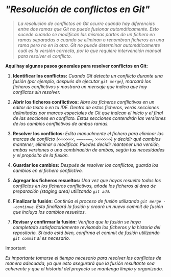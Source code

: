 <!-- Autor: Daniel Benjamin Perez Morales -->
<!-- GitHub: https://github.com/DanielBenjaminPerezMoralesDev13 -->
<!-- Gitlab: https://gitlab.com/DanielBenjaminPerezMoralesDev13 -->
<!-- Correo electrónico: danielperezdev@proton.me -->

# ***"Resolución de conflictos en Git"***

> *La resolución de conflictos en Git ocurre cuando hay diferencias entre dos ramas que Git no puede fusionar automáticamente. Esto sucede cuando se modifican las mismas partes de un fichero en ramas separadas o cuando se eliminan o renombran ficheros en una rama pero no en la otra. Git no puede determinar automáticamente cuál es la versión correcta, por lo que requiere intervención manual para resolver el conflicto.*

**Aquí hay algunos pasos generales para resolver conflictos en Git:**

1. **Identificar los conflictos:** *Cuando Git detecta un conflicto durante una fusión (por ejemplo, después de ejecutar `git merge`), marcará los ficheros conflictivos y mostrará un mensaje que indica que hay conflictos sin resolver.*

2. **Abrir los ficheros conflictivos:** *Abre los ficheros conflictivos en un editor de texto o en tu IDE. Dentro de estos ficheros, verás secciones delimitadas por marcas especiales de Git que indican el inicio y el final de las secciones en conflicto. Estas secciones contendrán las versiones de los cambios conflictivos de ambas ramas.*

3. **Resolver los conflictos:** *Edita manualmente el fichero para eliminar las marcas de conflicto (`<<<<<<<`, `=======`, `>>>>>>>`) y decidir qué cambios mantener, eliminar o modificar. Puedes decidir mantener una versión, ambas versiones o una combinación de ambas, según tus necesidades y el propósito de la fusión.*

4. **Guardar los cambios:** *Después de resolver los conflictos, guarda los cambios en el fichero conflictivo.*

5. **Agregar los ficheros resueltos:** *Una vez que hayas resuelto todos los conflictos en los ficheros conflictivos, añade los ficheros al área de preparación (staging area) utilizando `git add`.*

6. **Finalizar la fusión:** *Continúa el proceso de fusión utilizando `git merge --continue`. Esto finalizará la fusión y creará un nuevo commit de fusión que incluya los cambios resueltos.*

7. **Revisar y confirmar la fusión:** *Verifica que la fusión se haya completado satisfactoriamente revisando los ficheros y la historia del repositorio. Si todo está bien, confirma el commit de fusión utilizando `git commit` si es necesario.*

> [!IMPORTANT]
*Es importante tomarse el tiempo necesario para resolver los conflictos de manera adecuada, ya que esto asegurará que la fusión resultante sea coherente y que el historial del proyecto se mantenga limpio y organizado.*
